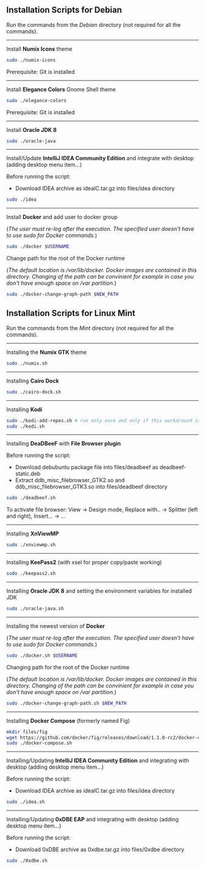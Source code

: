 Installation Scripts for Debian
--------------
Run the commands from the *Debian* directory (not required for all the commands).
***
Install **Numix Icons** theme
```bash
sudo ./numix-icons
```
Prerequisite: Git is installed
***
Install **Elegance Colors** Gnome Shell theme
```bash
sudo ./elegance-colors
```
Prerequisite: Git is installed
***
Install **Oracle JDK 8**
```bash
sudo ./oracle-java
```
***
Install/Update **IntelliJ IDEA Community Edition** and integrate with desktop (adding desktop menu item...)

Before running the script:

* Download IDEA archive as ideaIC.tar.gz into files/idea directory

```bash
sudo ./idea
```
***
Install **Docker** and add user to docker group

(*The user must re-log after the execution. The specified user doesn't have to use sudo for Docker commands.*)
```bash
sudo ./docker $USERNAME
```
Change path for the root of the Docker runtime

(*The default location is /var/lib/docker. Docker images are contained in this directory. Changing of the path can be convinient for example in case you don't have enough space on /var partition.*)
```bash
sudo ./docker-change-graph-path $NEW_PATH
```
Installation Scripts for Linux Mint
--------------
Run the commands from the *Mint* directory (not required for all the commands).
***
Installing the **Numix GTK** theme
```bash
sudo ./numix.sh
```
***
Installing **Cairo Dock**
```bash
sudo ./cairo-dock.sh
```
***
Installing **Kodi**
```bash
sudo ./kodi-add-repos.sh # run only once and only if this workaround is still necessary
sudo ./kodi.sh
```
***
Installing **DeaDBeeF** with **File Browser plugin**

Before running the script:

 * Download debubuntu package file into files/deadbeef as deadbeef-static.deb
 * Extract ddb_misc_filebrowser_GTK2.so and ddb_misc_filebrowser_GTK3.so into files/deadbeef directory
 
```bash
sudo ./deadbeef.sh
```
To activate file browser: View -> Design mode, Replace with.. -> Splitter (left and right), Insert... -> ...
***
Installing **XnViewMP**
```bash
sudo ./xnviewmp.sh
```
***
Installing **KeePass2** (with xsel for proper copy/paste working)
```bash
sudo ./keepass2.sh
```
***
Installing **Oracle JDK 8** and setting the environment variables for installed JDK
```bash
sudo ./oracle-java.sh
```
***
Installing the newest version of **Docker**

(*The user must re-log after the execution. The specified user doesn't have to use sudo for Docker commands.*)
```bash
sudo ./docker.sh $USERNAME
```
Changing path for the root of the Docker runtime

(*The default location is /var/lib/docker. Docker images are contained in this directory. Changing of the path can be convinient for example in case you don't have enough space on /var partition.*)
```bash
sudo ./docker-change-graph-path.sh $NEW_PATH
```
***
Installing **Docker Compose** (formerly named Fig)
```bash
mkdir files/fig
wget https://github.com/docker/fig/releases/download/1.1.0-rc2/docker-compose-`uname -s`-`uname -m` -O ./files/fig/docker-compose
sudo ./docker-compose.sh
```
***
Installing/Updating **IntelliJ IDEA Community Edition** and integrating with desktop (adding desktop menu item...)

Before running the script:

* Download IDEA archive as ideaIC.tar.gz into files/idea directory

```bash
sudo ./idea.sh
```
***
Installing/Updating **0xDBE EAP** and integrating with desktop (adding desktop menu item...)

Before running the script:

* Download 0xDBE archive as 0xdbe.tar.gz into files/0xdbe directory

```bash
sudo ./0xdbe.sh
```
